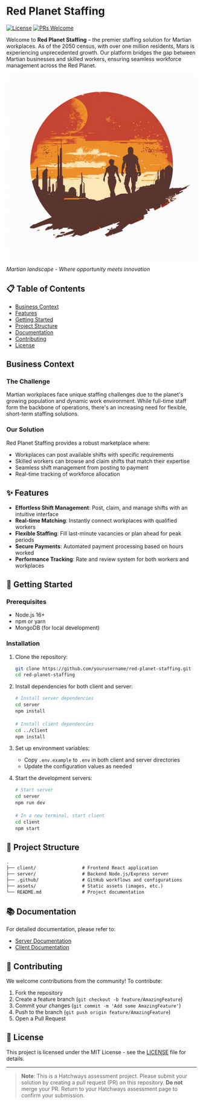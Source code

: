 # Red Planet Staffing

[![License](https://img.shields.io/badge/License-MIT-blue.svg)](https://opensource.org/licenses/MIT)
[![PRs Welcome](https://img.shields.io/badge/PRs-welcome-brightgreen.svg)](http://makeapullrequest.com)

Welcome to **Red Planet Staffing** – the premier staffing solution for Martian workplaces. As of the 2050 census, with over one million residents, Mars is experiencing unprecedented growth. Our platform bridges the gap between Martian businesses and skilled workers, ensuring seamless workforce management across the Red Planet.

![Red Planet Staffing](./assets/red-planet.webp)
*Martian landscape - Where opportunity meets innovation*

## 📋 Table of Contents
- [Business Context](#business-context)
- [Features](#-features)
- [Getting Started](#-getting-started)
- [Project Structure](#-project-structure)
- [Documentation](#-documentation)
- [Contributing](#-contributing)
- [License](#-license)

## Business Context

### The Challenge
Martian workplaces face unique staffing challenges due to the planet's growing population and dynamic work environment. While full-time staff form the backbone of operations, there's an increasing need for flexible, short-term staffing solutions.

### Our Solution
Red Planet Staffing provides a robust marketplace where:
- Workplaces can post available shifts with specific requirements
- Skilled workers can browse and claim shifts that match their expertise
- Seamless shift management from posting to payment
- Real-time tracking of workforce allocation

## ✨ Features

- **Effortless Shift Management**: Post, claim, and manage shifts with an intuitive interface
- **Real-time Matching**: Instantly connect workplaces with qualified workers
- **Flexible Staffing**: Fill last-minute vacancies or plan ahead for peak periods
- **Secure Payments**: Automated payment processing based on hours worked
- **Performance Tracking**: Rate and review system for both workers and workplaces

## 🚀 Getting Started

### Prerequisites
- Node.js 16+
- npm or yarn
- MongoDB (for local development)

### Installation
1. Clone the repository:
   ```bash
   git clone https://github.com/yourusername/red-planet-staffing.git
   cd red-planet-staffing
   ```

2. Install dependencies for both client and server:
   ```bash
   # Install server dependencies
   cd server
   npm install
   
   # Install client dependencies
   cd ../client
   npm install
   ```

3. Set up environment variables:
   - Copy `.env.example` to `.env` in both client and server directories
   - Update the configuration values as needed

4. Start the development servers:
   ```bash
   # Start server
   cd server
   npm run dev
   
   # In a new terminal, start client
   cd client
   npm start
   ```

## 📁 Project Structure

```
.
├── client/                 # Frontend React application
├── server/                 # Backend Node.js/Express server
├── .github/                # GitHub workflows and configurations
├── assets/                 # Static assets (images, etc.)
└── README.md               # Project documentation
```

## 📚 Documentation

For detailed documentation, please refer to:
- [Server Documentation](./server/README.md)
- [Client Documentation](./client/README.md)

## 🤝 Contributing

We welcome contributions from the community! To contribute:

1. Fork the repository
2. Create a feature branch (`git checkout -b feature/AmazingFeature`)
3. Commit your changes (`git commit -m 'Add some AmazingFeature'`)
4. Push to the branch (`git push origin feature/AmazingFeature`)
5. Open a Pull Request

## 📄 License

This project is licensed under the MIT License - see the [LICENSE](LICENSE) file for details.

---

> **Note**: This is a Hatchways assessment project. Please submit your solution by creating a pull request (PR) on this repository. **Do not** merge your PR. Return to your Hatchways assessment page to confirm your submission.
